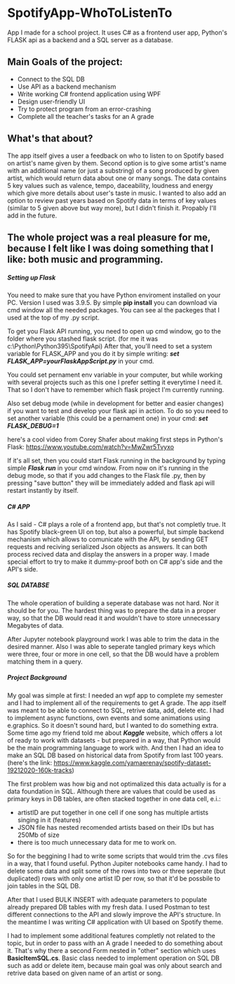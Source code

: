 # SpotifyApp-WhoToListenTo
App I made for a school project. It uses C# as a frontend user app, Python's FLASK api as a backend and a SQL server as a database.

## Main Goals of the project:
- Connect to the SQL DB
- Use API as a backend mechanism
- Write working C# frontend application using WPF
- Design user-friendly UI
- Try to protect program from an error-crashing
- Complete all the teacher's tasks for an A grade

## What's that about?
The app itself gives a user a feedback on who to listen to on Spotify based on artist's name  given by them.
Second option is to give some artist's name with an additional name (or just a substring) of a song produced by given artist, which
would return data about one or many songs. The data contains 5 key values such as valence, tempo, daceability, loudness and energy
which give more details about user's taste in music.
I wanted to also add an option to review past years based on Spotify data in terms of key values (similar to 5 given above but way more), but
I didn't finish it. Propably I'll add in the future.

## The whole project was a real pleasure for me, because I felt like I was doing something that I like: both music and programming.



##### Setting up Flask
You need to make sure that you have Python enviroment installed on your PC. Version I used was 3.9.5. 
By simple **pip install** you can download via cmd window all the needed packages. You can see al the 
packeges that I used at the top of my .py script.

To get you Flask API running, you need to open up cmd window, go to the folder where you stashed flask script.
(for me it was c:\Python\Python395\SpotifyApi)
After that, you'll need to set a system variable for FLASK_APP and you do it by simple writing:
***set FLASK_APP=yourFlaskAppScript.py***            in your cmd.

You could set pernament env variable in your computer, but while working with several projects such as this one
I prefer setting it everytime I need it. That so I don't have to remember which flask project I'm currently running.

Also set debug mode (while in development for better and easier changes) if you want to test and develop your flask api in action.
To do so you need to set another variable (this could be a pernament one) in your cmd:
***set FLASK_DEBUG=1***

here's a cool video from Corey Shafer about making first steps in Python's Flask:
https://www.youtube.com/watch?v=MwZwr5Tvyxo

If it's all set, then you could start Flask running in the background by typing simple ***Flask run*** in your cmd window.
From now on it's running in the debug mode, so that if you add changes to the Flask file .py, then by pressing "save button"
they will be immediately added and flask api will restart instantly by itself.

##### C# APP
As I said - C# plays a role of a frontend app, but that's not completly true. It has Spotify black-green UI on top, but also
a powerful, but simple backend mechanism which allows to comunicate with the API, by sending GET requests and reciving 
serialized Json objects as answers. It can both process recived data and display the answers in a proper way.
I made special effort to try to make it dummy-proof both on C# app's side and the API's side. 

##### SQL DATABSE
The whole operation of building a seperate database was not hard. Nor it should be for you. The hardest thing was to prepare 
the data in a proper way, so that the DB would read it and wouldn't have to store unnecessary Megabytes of data.

After Jupyter notebook playground work I was able to trim the data in the desired manner. Also I was able to seperate 
tangled primary keys which were three, four or more in one cell, so that the DB would have a problem matching them
in a query.

##### Project Background
My goal was simple at first: I needed an wpf app to complete my semester and I had to implement all of the requirements to get A grade.
The app itself was meant to be able to connect to SQL, retrive data, add, delete etc. I had to implement async functions, own events and some
animations using e.graphics. So it doesn't sound hard, but I wanted to do something extra.
Some time ago my friend told me about ***Kaggle*** website, which offers a lot of ready to work with datasets - but prepared in a way,
that Python would be the main programming language to work with.
And then I had an idea to make an SQL DB based on historical data from Spotify from last 100 years.
(here's the link: https://www.kaggle.com/yamaerenay/spotify-dataset-19212020-160k-tracks)

The first problem was how big and not optimalized this data actually is for a data foundation in SQL.
Although there are values that could be used as primary keys in DB tables, are often stacked together in one data cell, e.i.:
- artistID are put together in one cell if one song has multiple artists singing in it (features)
- JSON file has nested recomended artists based on their IDs but has 250Mb of size
- there is too much unnecessary data for me to work on.

So for the beggining I had to write some scripts that would trim the .cvs files in a way, that I found useful.
Python Jupiter notebooks came handy. I had to delete some data and split some of the rows into two or three seperate (but duplicated) rows
with only one artist ID per row, so that it'd be possbile to join tables in the SQL DB.

After that I used BULK INSERT with adequate parameters to populate already prepared DB tables with my fresh data.
I used Postman to test different connections to the API and slowly improve the API's structure.
In the meantime I was writing C# application with UI based on Spotify theme. 

I had to implement some additional features completly not related to the topic, but in order to pass with an A grade I needed to do something
about it. That's why there a second Form nested in "other" section which uses **BasicItemSQL.cs**. Basic class needed to implement operation
on SQL DB such as add or delete item, because main goal was only about search and retrive data based on given name of an artist or song.
